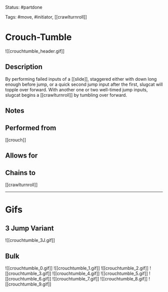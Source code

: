 Status: #partdone

Tags: #move, #initiator, [[crawlturnroll]]

# Crouch-Tumble
![[crouchtumble_header.gif]]
## Description
By performing failed inputs of a [[slide]], staggered either with down long enough before jump, or a quick second jump input after the first, slugcat will topple over forward. With another one or two well-timed jump inputs, slugcat begins a [[crawlturnroll]] by tumbling over forward.

## Notes


## Performed from
[[crouch]]

## Allows for


## Chains to
[[crawlturnroll]]

___
# Gifs
## 3 Jump Variant
![[crouchtumble_3J.gif]]
## Bulk
![[crouchtumble_0.gif]]
![[crouchtumble_1.gif]]
![[crouchtumble_2.gif]]
![[crouchtumble_3.gif]]
![[crouchtumble_4.gif]]
![[crouchtumble_5.gif]]
![[crouchtumble_6.gif]]
![[crouchtumble_7.gif]]
![[crouchtumble_8.gif]]
![[crouchtumble_9.gif]]